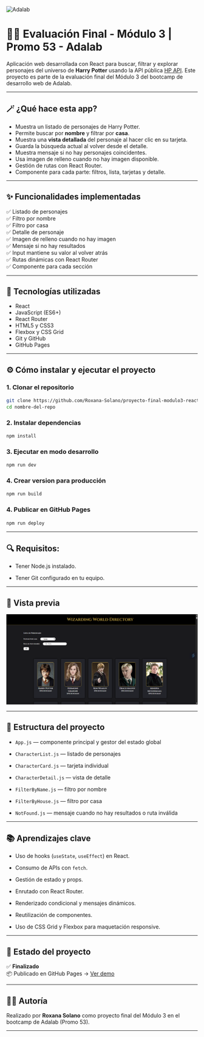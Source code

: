 ![Adalab](https://beta.adalab.es/resources/images/adalab-logo-155x61-bg-white.png)

# 🧙‍♀️ Evaluación Final - Módulo 3 | Promo 53 - Adalab

Aplicación web desarrollada con React para buscar, filtrar y explorar personajes del universo de **Harry Potter** usando la API pública [HP API](https://hp-api.onrender.com/). Este proyecto es parte de la evaluación final del Módulo 3 del bootcamp de desarrollo web de Adalab.

---

## 🪄 ¿Qué hace esta app?

- Muestra un listado de personajes de Harry Potter.
- Permite buscar por **nombre** y filtrar por **casa**.
- Muestra una **vista detallada** del personaje al hacer clic en su tarjeta.
- Guarda la búsqueda actual al volver desde el detalle.
- Muestra mensaje si no hay personajes coincidentes.
- Usa imagen de relleno cuando no hay imagen disponible.
- Gestión de rutas con React Router.
- Componente para cada parte: filtros, lista, tarjetas y detalle.

---

## ✨ Funcionalidades implementadas

✅ Listado de personajes  
✅ Filtro por nombre  
✅ Filtro por casa  
✅ Detalle de personaje  
✅ Imagen de relleno cuando no hay imagen  
✅ Mensaje si no hay resultados  
✅ Input mantiene su valor al volver atrás  
✅ Rutas dinámicas con React Router  
✅ Componente para cada sección

---

## 🧠 Tecnologías utilizadas

- React
- JavaScript (ES6+)
- React Router
- HTML5 y CSS3
- Flexbox y CSS Grid
- Git y GitHub
- GitHub Pages

---

## ⚙️ Cómo instalar y ejecutar el proyecto

### 1. Clonar el repositorio

```bash
git clone https://github.com/Roxana-Solano/proyecto-final-modulo3-react.git
cd nombre-del-repo
```

### 2. Instalar dependencias

```bash
npm install
```

### 3. Ejecutar en modo desarrollo

```bash
npm run dev
```

### 4. Crear version para producción

```bash
npm run build
```

### 4. Publicar en GitHub Pages

```bash
npm run deploy
```

---

## 🔍 Requisitos:

- Tener Node.js instalado.

- Tener Git configurado en tu equipo.

---

## 📸 Vista previa

![Captura de la landing page](./public/proyecto_directory.png)

---

## 📁 Estructura del proyecto

- `App.js` — componente principal y gestor del estado global

- `CharacterList.js` — listado de personajes

- `CharacterCard.js` — tarjeta individual

- `CharacterDetail.js` — vista de detalle

- `FilterByName.js` — filtro por nombre

- `FilterByHouse.js` — filtro por casa

- `NotFound.js` — mensaje cuando no hay resultados o ruta inválida

---

## 📚 Aprendizajes clave

- Uso de hooks (`useState`, `useEffect`) en React.

- Consumo de APIs con `fetch`.

- Gestión de estado y props.

- Enrutado con React Router.

- Renderizado condicional y mensajes dinámicos.

- Reutilización de componentes.

- Uso de CSS Grid y Flexbox para maquetación responsive.

---

## 🧪 Estado del proyecto

✅ **Finalizado**  
📦 Publicado en GitHub Pages → [Ver demo](https://roxana-solano.github.io/proyecto-final-modulo3-react/)

---

## 🙋‍♀️ Autoría

Realizado por **Roxana Solano** como proyecto final del Módulo 3 en el bootcamp de Adalab (Promo 53).

---
